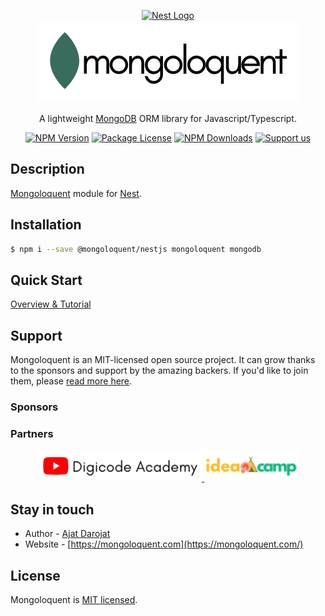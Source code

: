 <p align="center">
    <a href="http://nestjs.com/" target="blank"><img src="https://nestjs.com/img/logo-small.svg" width="120" alt="Nest Logo" /></a>
    <br />
    <img src="./assets/logo.jpeg"/>
</p>

<p align="center">
    A lightweight <a href="https://mongodb.com" target="_blank">MongoDB</a> ORM library for Javascript/Typescript.
</p>

<p align="center">
<a href="https://www.npmjs.com/@mongoloquent/nestjs" target="_blank"><img src="https://img.shields.io/npm/v/@mongoloquent/nestjs.svg" alt="NPM Version" /></a>
<a href="https://www.npmjs.com/@mongoloquent/nestjs" target="_blank"><img src="https://img.shields.io/npm/l/@mongoloquent/nestjs.svg" alt="Package License" /></a>
<a href="https://www.npmjs.com/@mongoloquent/nestjs" target="_blank"><img src="https://img.shields.io/npm/dm/@mongoloquent/nestjs.svg" alt="NPM Downloads" /></a>
<a href="https://github.com/sponsors/ajatdarojat45"  target="_blank"><img src="https://img.shields.io/badge/Support%20us-Github%20Sponsor-41B883.svg" alt="Support us"></a>

</p>

## Description

[Mongoloquent](https://mongoloquent.com/) module for [Nest](https://github.com/nestjs/nest).

## Installation

```bash
$ npm i --save @mongoloquent/nestjs mongoloquent mongodb
```

## Quick Start

[Overview & Tutorial](https://mongoloquent.com/docs/integrations/nestjs)

## Support

Mongoloquent is an MIT-licensed open source project. It can grow thanks to the sponsors and support by the amazing backers. If you'd like to join them, please [read more here](https://mongoloquent.com/docs/support).

### Sponsors

### Partners

<p align="center">
    <a href="https://youtube.com/@digicodeacademy" target="_blank">
    <img height="50px" src="./assets/digicode.png"/>
    </a>
    <a href="https://ideacamp.id" target="_blank">
    <img height="50px" src="./assets/ideacamp.png"/>
    </a>

</p>

## Stay in touch

- Author - [Ajat Darojat](https://linkedin.com/in/ajatdarojat45)
- Website - [https://mongoloquent.com](https://mongoloquent.com/)

## License

Mongoloquent is [MIT licensed](LICENSE).
